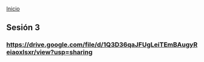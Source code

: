 <!-- No borrar o modificar -->
[Inicio](./index.md)

## Sesión 3 


<!-- Su documentación aquí -->

### https://drive.google.com/file/d/1Q3D36qaJFUgLeiTEmBAugyReiaoxIsxr/view?usp=sharing




